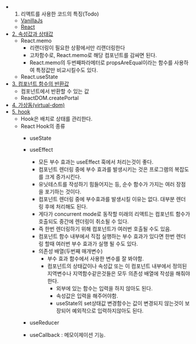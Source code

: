 - 1. 리액트를 사용한 코드의 특징(Todo)
  - [VanillaJs](./vanilla-js-Todo)
  - [React](./react-todo)
- [2. 속성값과 상태값](./live)
  - React.memo
    - 리랜더링이 필요한 상황에서만 리랜더링한다
    - 고차함수로, React.memo로 해당 컴포넌트를 감싸면 된다.
    - React.memo의 두번째파라메터로 propsAreEqual이라는 함수를 사용하여 특정값만 비교시킬수도 있다.
  - React.useState
- [3. 컴포넌트 함수의 반환값](./component-function-return)
  - 컴포넌트에서 반환할 수 있는 값
  - ReactDOM.createPortal
- [4. 가상돔(virtual-dom)](./virtual-dom)
- [5. hook](./hook)
  - Hook은 배치로 상태를 관리한다.
  - React Hook의 종류
    - useState
    - useEffect
      - 모든 부수 효과는 useEffect 훅에서 처리는것이 좋다.
      - 컴포넌트 렌더링 중에 부수 효과를 발생시키는 것은 프로그램의 복잡도를 크게 증가시킨다.
      - 유닛테스트를 작성하기 힘들어지는 등, 순수 함수가 가지는 여러 장점을 포기하는 것이다.
      - 컴포넌트 렌더링 중에 부수효과를 발생시킬 이유는 없다. 대부분 렌더링 후에 처리해도 된다.
      - 게다가 concurrent mode로 동작할 미래의 리액트는 컴포넌트 함수가 호출되도 중간에 렌더링이 취소될 수 있다.
      - 즉 한번 렌더링하기 위해 컴포넌트가 여러번 호출될 수도 있음.
      - 컴포넌트 함수 내부에서 직접 실행하는 부수 효과가 있다면 한번 렌더링 할때 여러번 부수 효과가 실행 될 수도 있다.
      - 의존성 배열(두번째 매개변수)
        - 부수 효과 함수에서 사용한 변수를 잘 봐야함.
        - 컴포넌트의 상태값이나 속성값 또는 이 컴포넌트 내부에서 정의된 지역변수나 지역함수같은것들은 모두 의존성 배열에 작성을 해줘야 한다.
          - 외부에 있는 함수는 입력을 하지 않아도 된다.
          - 속성값은 입력을 해주어야함.
          - useState의 set상태값 변경함수는 값이 변경되지 않는것이 보장되어 예외적으로 입력하지않아도 된다.

    - useReducer
    - useCallback : 메모이제이션 기능.
